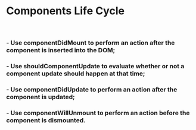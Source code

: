 # Components Life Cycle
<br />

### - Use componentDidMount to perform an action after the component is inserted into the DOM;
### - Use shouldComponentUpdate to evaluate whether or not a component update should happen at that time;
### - Use componentDidUpdate to perform an action after the component is updated;
### - Use componentWillUnmount to perform an action before the component is dismounted.